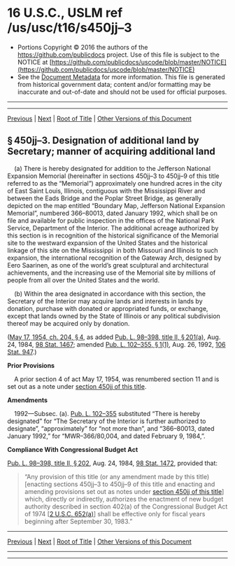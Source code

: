 ---
---

# 16 U.S.C., USLM ref /us/usc/t16/s450jj–3

* Portions Copyright © 2016 the authors of the https://github.com/publicdocs project.
  Use of this file is subject to the NOTICE at [https://github.com/publicdocs/uscode/blob/master/NOTICE](https://github.com/publicdocs/uscode/blob/master/NOTICE)
* See the [Document Metadata](././../../../../..//README.md) for more information.
  This file is generated from historical government data; content and/or formatting may be inaccurate and out-of-date and should not be used for official purposes.

----------
----------

[Previous](./../../../../..//us/usc/t16/ch1/schLXI/m__us_usc_t16_s450jj–2.md) | [Next](./../../../../..//us/usc/t16/ch1/schLXI/m__us_usc_t16_s450jj–4.md) | [Root of Title](./../../../../../) | [Other Versions of this Document](https://publicdocs.github.io/go/links?ns=uslm&ref=%2Fus%2Fusc%2Ft16%2Fs450jj%E2%80%933)

## § 450jj–3. Designation of additional land by Secretary; manner of acquiring additional land

    (a) There is hereby designated for addition to the Jefferson National Expansion Memorial (hereinafter in sections 450jj–3 to 450jj–9 of this title referred to as the “Memorial”) approximately one hundred acres in the city of East Saint Louis, Illinois, contiguous with the Mississippi River and between the Eads Bridge and the Poplar Street Bridge, as generally depicted on the map entitled “Boundary Map, Jefferson National Expansion Memorial”, numbered 366–80013, dated January 1992, which shall be on file and available for public inspection in the offices of the National Park Service, Department of the Interior. The additional acreage authorized by this section is in recognition of the historical significance of the Memorial site to the westward expansion of the United States and the historical linkage of this site on the Mississippi in both Missouri and Illinois to such expansion, the international recognition of the Gateway Arch, designed by Eero Saarinen, as one of the world’s great sculptural and architectural achievements, and the increasing use of the Memorial site by millions of people from all over the United States and the world.

    (b) Within the area designated in accordance with this section, the Secretary of the Interior may acquire lands and interests in lands by donation, purchase with donated or appropriated funds, or exchange, except that lands owned by the State of Illinois or any political subdivision thereof may be acquired only by donation.

([May 17, 1954, ch. 204, § 4][/us/act/1954-05-17/ch204/s4], as added [Pub. L. 98–398, title II, § 201(a)][/us/pl/98/398/s201/a], Aug. 24, 1984, [98 Stat. 1467][/us/stat/98/1467]; amended [Pub. L. 102–355, § 1(1)][/us/pl/102/355/s1/1], Aug. 26, 1992, [106 Stat. 947][/us/stat/106/947].)

 __Prior Provisions__ 

    A prior section 4 of act May 17, 1954, was renumbered section 11 and is set out as a note under [section 450jj of this title][/us/usc/t16/s450jj].

 __Amendments__ 

    1992—Subsec. (a). [Pub. L. 102–355][/us/pl/102/355] substituted “There is hereby designated” for “The Secretary of the Interior is further authorized to designate”, “approximately” for “not more than”, and “366–80013, dated January 1992,” for “MWR–366/80,004, and dated February 9, 1984,”.

 __Compliance With Congressional Budget Act__ 

[Pub. L. 98–398, title II, § 202][/us/pl/98/398/s202], Aug. 24, 1984, [98 Stat. 1472][/us/stat/98/1472], provided that: 

> “Any provision of this title (or any amendment made by this title) \[enacting sections 450jj–3 to 450jj–9 of this title and enacting and amending provisions set out as notes under [section 450jj of this title][/us/usc/t16/s450jj]\] which, directly or indirectly, authorizes the enactment of new budget authority described in section 402(a) of the Congressional Budget Act of 1974 \[[2 U.S.C. 652(a)][/us/usc/t2/s652/a]\] shall be effective only for fiscal years beginning after September 30, 1983.”

----------

[Previous](./../../../../..//us/usc/t16/ch1/schLXI/m__us_usc_t16_s450jj–2.md) | [Next](./../../../../..//us/usc/t16/ch1/schLXI/m__us_usc_t16_s450jj–4.md) | [Root of Title](./../../../../../) | [Other Versions of this Document](https://publicdocs.github.io/go/links?ns=uslm&ref=%2Fus%2Fusc%2Ft16%2Fs450jj%E2%80%933)

----------
----------

[/us/act/1954-05-17/ch204/s4]: https://publicdocs.github.io/go/links?ns=uslm&ref=%2Fus%2Fact%2F1954-05-17%2Fch204%2Fs4
[/us/pl/98/398/s201/a]: https://publicdocs.github.io/go/links?ns=uslm&ref=%2Fus%2Fpl%2F98%2F398%2Fs201%2Fa
[/us/stat/98/1467]: https://publicdocs.github.io/go/links?ns=uslm&ref=%2Fus%2Fstat%2F98%2F1467
[/us/pl/102/355/s1/1]: https://publicdocs.github.io/go/links?ns=uslm&ref=%2Fus%2Fpl%2F102%2F355%2Fs1%2F1
[/us/stat/106/947]: https://publicdocs.github.io/go/links?ns=uslm&ref=%2Fus%2Fstat%2F106%2F947
[/us/usc/t16/s450jj]: https://publicdocs.github.io/go/links?ns=uslm&ref=%2Fus%2Fusc%2Ft16%2Fs450jj
[/us/pl/102/355]: https://publicdocs.github.io/go/links?ns=uslm&ref=%2Fus%2Fpl%2F102%2F355
[/us/pl/98/398/s202]: https://publicdocs.github.io/go/links?ns=uslm&ref=%2Fus%2Fpl%2F98%2F398%2Fs202
[/us/stat/98/1472]: https://publicdocs.github.io/go/links?ns=uslm&ref=%2Fus%2Fstat%2F98%2F1472
[/us/usc/t16/s450jj]: https://publicdocs.github.io/go/links?ns=uslm&ref=%2Fus%2Fusc%2Ft16%2Fs450jj
[/us/usc/t2/s652/a]: https://publicdocs.github.io/go/links?ns=uslm&ref=%2Fus%2Fusc%2Ft2%2Fs652%2Fa



